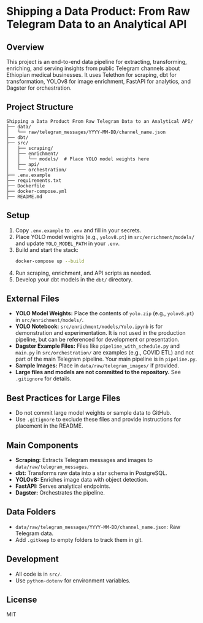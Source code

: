 # Shipping a Data Product: From Raw Telegram Data to an Analytical API

## Overview
This project is an end-to-end data pipeline for extracting, transforming, enriching, and serving insights from public Telegram channels about Ethiopian medical businesses. It uses Telethon for scraping, dbt for transformation, YOLOv8 for image enrichment, FastAPI for analytics, and Dagster for orchestration.

## Project Structure
```
Shipping a Data Product From Raw Telegram Data to an Analytical API/
├── data/
│   └── raw/telegram_messages/YYYY-MM-DD/channel_name.json
├── dbt/
├── src/
│   ├── scraping/
│   ├── enrichment/
│   │   └── models/  # Place YOLO model weights here
│   ├── api/
│   └── orchestration/
├── .env.example
├── requirements.txt
├── Dockerfile
├── docker-compose.yml
├── README.md
```

## Setup
1. Copy `.env.example` to `.env` and fill in your secrets.
2. Place YOLO model weights (e.g., `yolov8.pt`) in `src/enrichment/models/` and update `YOLO_MODEL_PATH` in your `.env`.
3. Build and start the stack:
   ```bash
   docker-compose up --build
   ```
4. Run scraping, enrichment, and API scripts as needed.
5. Develop your dbt models in the `dbt/` directory.

## External Files
- **YOLO Model Weights:** Place the contents of `yolo.zip` (e.g., `yolov8.pt`) in `src/enrichment/models/`.
- **YOLO Notebook:** `src/enrichment/models/Yolo.ipynb` is for demonstration and experimentation. It is not used in the production pipeline, but can be referenced for development or presentation.
- **Dagster Example Files:** Files like `pipeline_with_schedule.py` and `main.py` in `src/orchestration/` are examples (e.g., COVID ETL) and not part of the main Telegram pipeline. Your main pipeline is in `pipeline.py`.
- **Sample Images:** Place in `data/raw/telegram_images/` if provided.
- **Large files and models are not committed to the repository.** See `.gitignore` for details.

## Best Practices for Large Files
- Do not commit large model weights or sample data to GitHub.
- Use `.gitignore` to exclude these files and provide instructions for placement in the README.

## Main Components
- **Scraping:** Extracts Telegram messages and images to `data/raw/telegram_messages`.
- **dbt:** Transforms raw data into a star schema in PostgreSQL.
- **YOLOv8:** Enriches image data with object detection.
- **FastAPI:** Serves analytical endpoints.
- **Dagster:** Orchestrates the pipeline.

## Data Folders
- `data/raw/telegram_messages/YYYY-MM-DD/channel_name.json`: Raw Telegram data.
- Add `.gitkeep` to empty folders to track them in git.

## Development
- All code is in `src/`.
- Use `python-dotenv` for environment variables.

## License
MIT 
